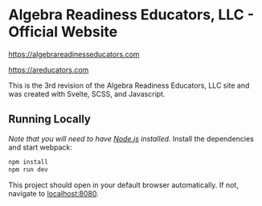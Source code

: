 # Algebra Readiness Educators, LLC - Official Website
https://algebrareadinesseducators.com

https://areducators.com

This is the 3rd revision of the Algebra Readiness Educators, LLC site and was created with Svelte, SCSS, and Javascript.

## Running Locally
*Note that you will need to have [Node.js](https://nodejs.org) installed.*
Install the dependencies and start webpack:

```bash
npm install
npm run dev
```

This project should open in your default browser automatically. If not, navigate to [localhost:8080](http://localhost:8080).
